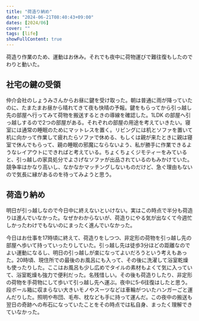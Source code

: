 ```yaml
---
title: "荷造り納め"
date: "2024-06-21T08:40:43+09:00"
dates: [2024/06]
cover: ""
tags: [life]
showFullContent: true
---
```


荷造り作業のため、運動はお休み。それでも夜中に荷物運びで難往復もしたのでわりと動いた。

## 社宅の鍵の受領

仲介会社のしょうみさんからお昼に鍵を受け取った。朝は普通に雨が降っていたのに、たまたまお昼から晴れてきて夜も快晴の予報。鍵をもらってから引っ越し先の部屋へ行ってみて荷物を搬送するときの導線を確認した。1LDK の部屋へ引っ越しするので2つの部屋がある。それぞれの部屋の用途を考えていきたい。寝室には通常の睡眠のためにマットレスを置く。リビングには机とソファを置いて机に向かって作業して疲れたらソファで休める、もしくは親が来たときに親は寝室で休んでもらって、親の睡眠の邪魔にならないよう、私が勝手に作業できるようなレイアウトにできればと考えている。ちょくちょくジモティーをみていると、引っ越しの家具処分でよさげなソファが出品されているのもみかけていた。競争率はかなり高いし、なかなかマッチングしないものだけど、急ぐ理由もないので気長に縁があるのを待ってみようと思う。

## 荷造り納め

明日が引っ越しなので今日中に終えないといけない。実はこの時点で半分も荷造りは進んでいなかった。なぜかわからないが、荷造りにやる気が出なくて今週忙しかったわけでもないのにまったく進んでいなかった。

今日はお仕事を17時頃に終えて、荷造りをしつつ、非定形の荷物を引っ越し先の部屋へ歩いて持っていったりしていた。引っ越し先は徒歩3分ほどの距離なのでよい運動になるし、明日の引っ越しが楽になってよいだろうという考えもあった。20時頃、現住所での最後のお風呂にも入って、その後に洗濯して浴室乾燥も使ったりした。ここはお風呂も少し広めでタイルの素材もよくて気に入っていて、浴室乾燥も強力で便利だった。名残惜しい。その後も荷造りしたり、非定形の荷物を手荷物にして歩いて引っ越し先へ運ぶ。夜中に5-6往復はしたと思う。段ボール箱に収まらない大きいモノやスーツなどは車輪がついたハンガーごと運んだりした。照明や布団、毛布、枕なども手に持って運んだ。この夜中の搬送も翌日の奇跡への布石になっていたことをその時点では私自身、まったく理解できていなかった。
